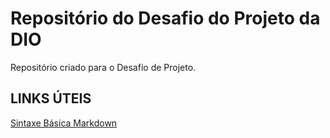 # Repositório do Desafio do Projeto da DIO
Repositório criado para o Desafio de Projeto.

## LINKS ÚTEIS
[Sintaxe Básica Markdown](https://www.markdownguide.org/getting-started/)

